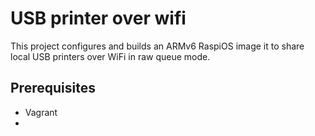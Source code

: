 # USB printer over wifi

This project configures and builds an ARMv6 RaspiOS image it to share local USB printers over WiFi in raw queue mode.

## Prerequisites 

- Vagrant
- 